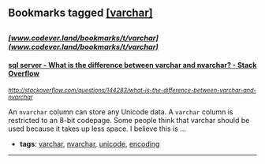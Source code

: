 ## Bookmarks tagged [[varchar]](https://www.codever.land/search?q=[varchar])

_<sup><sup>[www.codever.land/bookmarks/t/varchar](www.codever.land/bookmarks/t/varchar)</sup></sup>_
---
#### [sql server - What is the difference between varchar and nvarchar? - Stack Overflow](http://stackoverflow.com/questions/144283/what-is-the-difference-between-varchar-and-nvarchar)
_<sup>http://stackoverflow.com/questions/144283/what-is-the-difference-between-varchar-and-nvarchar</sup>_

An `nvarchar` column can store any Unicode data. A `varchar` column is restricted to an 8-bit codepage. Some people think that varchar should be used because it takes up less space. I believe this is ...
* **tags**: [varchar](../tagged/varchar.md), [nvarchar](../tagged/nvarchar.md), [unicode](../tagged/unicode.md), [encoding](../tagged/encoding.md)
---
